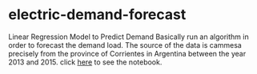 # electric-demand-forecast
Linear Regression Model to Predict Demand
Basically run an algorithm in order to forecast the demand load. The source of the data is cammesa precisely from the province of Corrientes in Argentina between the year 2013 and 2015.
click [here](https://github.com/martinezger/electric-demand-forecast/blob/master/DemandForecast.ipynb) to see the notebook.
